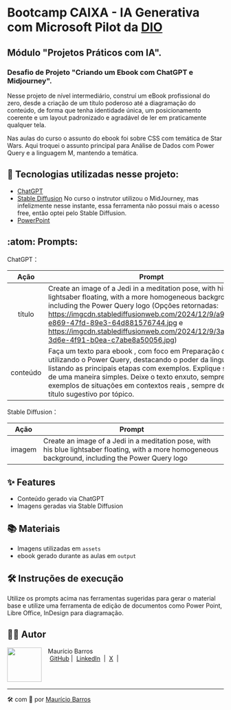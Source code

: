 # Bootcamp CAIXA - IA Generativa com Microsoft Pilot da [DIO](https://dio.me)

## Módulo "Projetos Práticos com IA".

### Desafio de Projeto "Criando um Ebook com ChatGPT e Midjourney".

Nesse projeto de nível intermediário, construí um eBook profissional do zero, desde a criação de um título poderoso até a diagramação do conteúdo, de forma que tenha identidade única, um posicionamento coerente e um layout padronizado e agradável de ler em praticamente qualquer tela.

Nas aulas do curso o assunto do ebook foi sobre CSS com temática de Star Wars. Aqui troquei o assunto principal para Análise de Dados com Power Query e a linguagem M, mantendo a temática.

## :abacus: Tecnologias utilizadas nesse projeto:

- [ChatGPT](https://chat.openai.com/)
- [Stable Diffusion](https://stablediffusionweb.com/) No curso o instrutor utilizou o MidJourney, mas infelizmente nesse instante, essa ferramenta não possui mais o acesso free, então optei pelo Stable Diffusion.
- [PowerPoint](https://www.microsoft.com/en/microsoft-365/powerpoint)

## :atom: Prompts:

ChatGPT：

|   Ação   | Prompt                                                                                                                                                                                                                                                                         |
| :------: | ------------------------------------------------------------------------------------------------------------------------------------------------------------------------------------------------------------------------------------------------------------------------------ |
|  título  | Create an image of a Jedi in a meditation pose, with his blue lightsaber floating, with a more homogeneous background, including the Power Query logo (Opções retornadas: https://imgcdn.stablediffusionweb.com/2024/12/9/a9ca3120-e869-47fd-89e3-64d881576744.jpg e https://imgcdn.stablediffusionweb.com/2024/12/9/3ab3a287-3d6e-4f91-b0ea-c7abe8a50056.jpg)                                                        
| conteúdo | Faça um texto para ebook , com foco em Preparação de Dados utilizando o Power Query, destacando o poder da linguagem M, listando as principais etapas com exemplos. Explique sempre de uma maneira simples. Deixe o texto enxuto, sempre traga exemplos de situações em contextos reais , sempre deixe um título sugestivo por tópico. |


Stable Diffusion：

|  Ação  | Prompt                                                                                 |
| :----: | -------------------------------------------------------------------------------------- |
| imagem | Create an image of a Jedi in a meditation pose, with his blue lightsaber floating, with a more homogeneous background, including the Power Query logo |

## ✨ Features

- Conteúdo gerado via ChatGPT
- Imagens geradas via Stable Diffusion

## 📚 Materiais

- Imagens utilizadas em `assets`
- ebook gerado durante as aulas em `output`

## 🛠️ Instruções de execução

Utilize os prompts acima nas ferramentas sugeridas para gerar o material base e utilize uma ferramenta de edição de documentos como Power Point, Libre Office, InDesign para diagramação.

## 👨‍💻 Autor

<p>
    <img 
      align=left 
      margin=10 
      width=80 
      src="https://avatars.githubusercontent.com/u/58704060?s=400&u=c58b05997dcd842e95dd0f5c45ab04c2054df583&v=4"
    />
    <p>&nbsp&nbsp&nbspMaurício Barros<br>
    &nbsp&nbsp&nbsp
    <a href="https://github.com/opusvix">
    GitHub</a>&nbsp;|&nbsp;
    <a href="https://www.linkedin.com/in/mauriciodasilvabarros/">LinkedIn</a>
    &nbsp;|&nbsp;
    <a href="https://x.com/opusvix">
    X</a>
&nbsp;|&nbsp;</p>
</p>
<br/><br/>
<p>

---

:hammer_and_wrench: com :sparkling_heart: por [Maurício Barros](https://github.com/opusvix)
